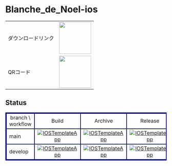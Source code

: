 # Blanche_de_Noel-ios

<table>
    <tr>
        <td>ダウンロードリンク</td>
        <td style="text-align: center;"><a href="https://apps.apple.com/jp/app/blanche-de-noel/id6502287377"><img src="https://developer.apple.com/assets/elements/badges/download-on-the-app-store.svg" width="100">
    </tr>
    <tr>
        <td>QRコード</td>
        <td style="text-align: center;"><a href="https://apps.apple.com/jp/app/blanche-de-noel/id6502287377"><img src="https://tools-qr-production.s3.amazonaws.com/output/apple-toolbox/1bcf4c4ccbe5c7e4fd49bb80a3209dd4/b69e9effa96d83c8688ccb0f8655839f.png" height="100"></a></td>
    </tr>
</table>

## Status

<div style="margin:0px;padding:0px;">
  <table width="98%" style="border-collapse: collapse;border:2px double #000080;text-align:center;margin:auto;">
    <tbody>
      <tr>
        <td style="border:2px double #000080;">branch \ workflow</td>
        <td style="border:2px double #000080;">Build</td>
        <td style="border:2px double #000080;">Archive</td>
        <td style="border:2px double #000080;">Release</td>
      </tr>
      <tr>
        <td style="border:2px double #000080;text-align:left;">main</td>
        <td style="border:2px double #000080;text-align:center;">
          <a href="https://github.com/shilokuma-inc/blanche-de-noel-ios/actions/workflows/build-main.yml">
            <img src="https://github.com/shilokuma-inc/blanche-de-noel-ios/actions/workflows/build-main.yml/badge.svg" alt="IOSTemplateApp">
          </a>
        </td>
        <td style="border:2px double #000080;text-align:center;">
          <a href="https://github.com/shilokuma-inc/blanche-de-noel-ios/actions/workflows/archive-main.yml">
            <img src="https://github.com/shilokuma-inc/blanche-de-noel-ios/actions/workflows/archive-main.yml/badge.svg" alt="IOSTemplateApp">
          </a>
        </td>
        <td style="border:2px double #000080;text-align:center;">
          <a href="https://github.com/shilokuma-inc/blanche-de-noel-ios/actions/workflows/release-develop.yml">
            <img src="https://github.com/shilokuma-inc/blanche-de-noel-ios/actions/workflows/release-main.yml/badge.svg" alt="IOSTemplateApp">
          </a>
        </td>
      </tr>
      <tr>
        <td style="border:2px double #000080;text-align:left;">develop</td>
        <td style="border:2px double #000080;text-align:center;">
          <a href="https://github.com/shilokuma-inc/blanche-de-noel-ios/actions/workflows/build-develop.yml">
            <img src="https://github.com/shilokuma-inc/blanche-de-noel-ios/actions/workflows/build-develop.yml/badge.svg" alt="IOSTemplateApp">
          </a>
        </td>
        <td style="border:2px double #000080;text-align:center;">
          <a href="https://github.com/shilokuma-inc/blanche-de-noel-ios/actions/workflows/archive-develop.yml">
            <img src="https://github.com/shilokuma-inc/blanche-de-noel-ios/actions/workflows/archive-develop.yml/badge.svg" alt="IOSTemplateApp">
          </a>
        </td>
        <td style="border:2px double #000080;text-align:center;">
          <a href="https://github.com/shilokuma-inc/blanche-de-noel-ios/actions/workflows/release-develop.yml">
            <img src="https://github.com/shilokuma-inc/blanche-de-noel-ios/actions/workflows/release-develop.yml/badge.svg" alt="IOSTemplateApp">
          </a>
        </td>
      </tr>
    </tbody>
  </table>
</div>